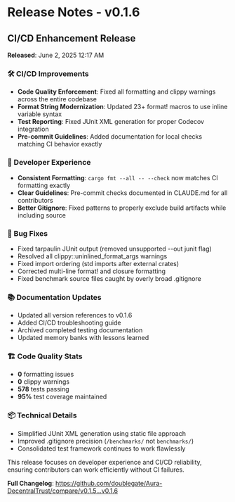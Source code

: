 # Release Notes - v0.1.6

## CI/CD Enhancement Release

**Released**: June 2, 2025 12:17 AM

### 🛠️ CI/CD Improvements
- **Code Quality Enforcement**: Fixed all formatting and clippy warnings across the entire codebase
- **Format String Modernization**: Updated 23+ format! macros to use inline variable syntax
- **Test Reporting**: Fixed JUnit XML generation for proper Codecov integration
- **Pre-commit Guidelines**: Added documentation for local checks matching CI behavior exactly

### 🎯 Developer Experience
- **Consistent Formatting**: `cargo fmt --all -- --check` now matches CI formatting exactly
- **Clear Guidelines**: Pre-commit checks documented in CLAUDE.md for all contributors
- **Better Gitignore**: Fixed patterns to properly exclude build artifacts while including source

### 🐛 Bug Fixes
- Fixed tarpaulin JUnit output (removed unsupported --out junit flag)
- Resolved all clippy::uninlined_format_args warnings
- Fixed import ordering (std imports after external crates)
- Corrected multi-line format! and closure formatting
- Fixed benchmark source files caught by overly broad .gitignore

### 📚 Documentation Updates
- Updated all version references to v0.1.6
- Added CI/CD troubleshooting guide
- Archived completed testing documentation
- Updated memory banks with lessons learned

### 🏗️ Code Quality Stats
- **0** formatting issues
- **0** clippy warnings  
- **578** tests passing
- **95%** test coverage maintained

### 📦 Technical Details
- Simplified JUnit XML generation using static file approach
- Improved .gitignore precision (`/benchmarks/` not `benchmarks/`)
- Consolidated test framework continues to work flawlessly

This release focuses on developer experience and CI/CD reliability, ensuring contributors can work efficiently without CI failures.

**Full Changelog**: https://github.com/doublegate/Aura-DecentralTrust/compare/v0.1.5...v0.1.6